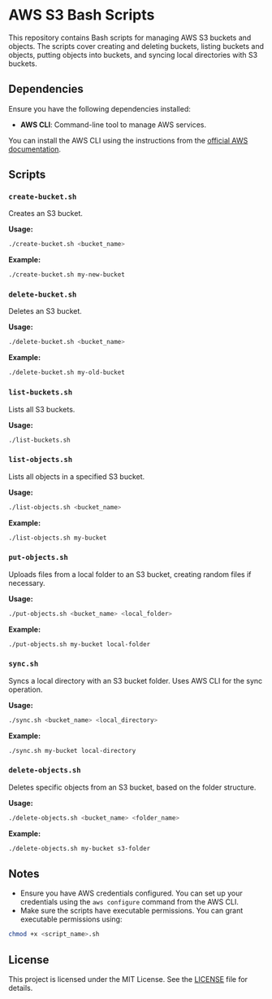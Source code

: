 # AWS S3 Bash Scripts

This repository contains Bash scripts for managing AWS S3 buckets and objects. The scripts cover creating and deleting buckets, listing buckets and objects, putting objects into buckets, and syncing local directories with S3 buckets.

## Dependencies

Ensure you have the following dependencies installed:

- **AWS CLI**: Command-line tool to manage AWS services.

You can install the AWS CLI using the instructions from the [official AWS documentation](https://docs.aws.amazon.com/cli/latest/userguide/install-cliv2.html).

## Scripts

### `create-bucket.sh`

Creates an S3 bucket.

**Usage:**

```bash
./create-bucket.sh <bucket_name>
```

**Example:**

```bash
./create-bucket.sh my-new-bucket
```

### `delete-bucket.sh`

Deletes an S3 bucket.

**Usage:**

```bash
./delete-bucket.sh <bucket_name>
```

**Example:**

```bash
./delete-bucket.sh my-old-bucket
```

### `list-buckets.sh`

Lists all S3 buckets.

**Usage:**

```bash
./list-buckets.sh
```

### `list-objects.sh`

Lists all objects in a specified S3 bucket.

**Usage:**

```bash
./list-objects.sh <bucket_name>
```

**Example:**

```bash
./list-objects.sh my-bucket
```

### `put-objects.sh`

Uploads files from a local folder to an S3 bucket, creating random files if necessary.

**Usage:**

```bash
./put-objects.sh <bucket_name> <local_folder>
```

**Example:**

```bash
./put-objects.sh my-bucket local-folder
```

### `sync.sh`

Syncs a local directory with an S3 bucket folder. Uses AWS CLI for the sync operation.

**Usage:**

```bash
./sync.sh <bucket_name> <local_directory>
```

**Example:**

```bash
./sync.sh my-bucket local-directory
```

### `delete-objects.sh`

Deletes specific objects from an S3 bucket, based on the folder structure.

**Usage:**

```bash
./delete-objects.sh <bucket_name> <folder_name>
```

**Example:**

```bash
./delete-objects.sh my-bucket s3-folder
```

## Notes

- Ensure you have AWS credentials configured. You can set up your credentials using the `aws configure` command from the AWS CLI.
- Make sure the scripts have executable permissions. You can grant executable permissions using:

```bash
chmod +x <script_name>.sh
```

## License

This project is licensed under the MIT License. See the [LICENSE](LICENSE) file for details.